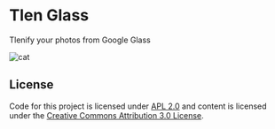 # Tlen Glass

Tlenify your photos from Google Glass

![cat](https://raw.github.com/StartDown/tlen-glass/master/src/main/webapp/static/images/chipotle-tube-640x360.jpg)

## License
Code for this project is licensed under [APL 2.0](http://www.apache.org/licenses/LICENSE-2.0.html)
and content is licensed under the
[Creative Commons Attribution 3.0 License](http://creativecommons.org/licenses/by/3.0/).
